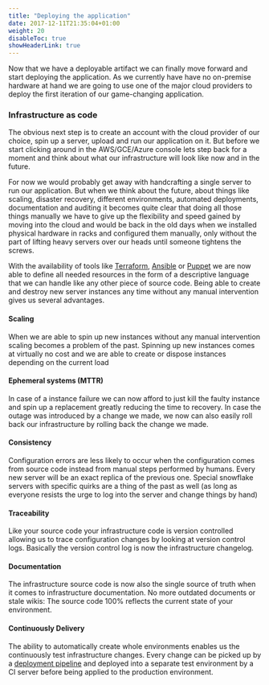 ```yaml
---
title: "Deploying the application"
date: 2017-12-11T21:35:04+01:00
weight: 20
disableToc: true
showHeaderLink: true 
---
```


Now that we have a deployable artifact we can finally move forward and start deploying the application. As we currently have have no on-premise hardware at hand we are going to use one of the major cloud providers to deploy the first iteration of our game-changing application.

### Infrastructure as code
The obvious next step is to create an account with the cloud provider of our choice, spin up a server, upload and run our application on it. But before we start clicking around in the AWS/GCE/Azure console lets step back for a moment and think about what our infrastructure will look like now and in the future.

For now we would probably get away with handcrafting a single server to run our application. But when we think about the future, about things like scaling, disaster recovery, different environments, automated deployments, documentation and auditing it becomes quite clear that doing all those things manually we have to give up the flexibility and speed gained by moving into the cloud and would be back in the old days when we installed physical hardware in racks and configured them manually, only without the part of lifting heavy servers over our heads until someone tightens the screws.

With the availability of tools like [Terraform](https://terraform.io), [Ansible](https://www.ansible.com/overview/how-ansible-works) or [Puppet](https://puppet.com/products/how-puppet-works) we are now able to define all needed resources in the form of a descriptive language that we can handle like any other piece of source code. Being able to create and destroy new server instances any time without any manual intervention gives us several advantages.

#### Scaling
When we are able to spin up new instances without any manual intervention scaling becomes a problem of the past. Spinning up new instances comes at virtually no cost and we are able to create or dispose instances depending on the current load

#### Ephemeral systems (MTTR)
In case of a instance failure we can now afford to just kill the faulty instance and spin up a replacement greatly reducing the time to recovery. In case the outage was introduced by a change we made, we now can also easily roll back our infrastructure by rolling back the change we made.

#### Consistency
Configuration errors are less likely to occur when the configuration comes from source code instead from manual steps performed by humans. Every new server will be an exact replica of the previous one. Special snowflake servers with specific quirks are a thing of the past as well (as long as everyone resists the urge to log into the server and change things by hand)

#### Traceability
Like your source code your infrastructure code is version controlled allowing us to trace configuration changes by looking at version control logs. Basically the version control log is now the infrastructure changelog.

#### Documentation
The infrastructure source code is now also the single source of truth when it comes to infrastructure documentation. No more outdated documents or stale wikis: The source code 100% reflects the current state of your environment.

#### Continuously Delivery
The ability to automatically create whole environments enables us the continuously test infrastructure changes. Every change can be picked up by a [deployment pipeline](https://martinfowler.com/bliki/DeploymentPipeline.html) and deployed into a separate test environment by a CI server before being applied to the production environment.
